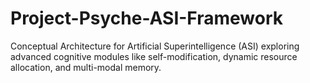 # Project-Psyche-ASI-Framework
Conceptual Architecture for Artificial Superintelligence (ASI) exploring advanced cognitive modules like self-modification, dynamic resource allocation, and multi-modal memory.
